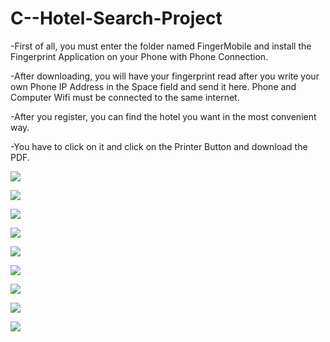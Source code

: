 # C--Hotel-Search-Project


-First of all, you must enter the folder named FingerMobile and install the Fingerprint Application on your Phone with Phone Connection.

-After downloading, you will have your fingerprint read after you write your own Phone IP Address in the Space field and send it here. Phone and Computer Wifi must be connected to the same internet.

-After you register, you can find the hotel you want in the most convenient way.

-You have to click on it and click on the Printer Button and download the PDF.


![](İmages/image.png)

![](İmages/image1.png)

![](İmages/image2.png)


![](İmages/image3.png)


![](İmages/image4ek.png)

![](İmages/image5.png)



![](İmages/image6.png)


![](İmages/image7.png)

![](İmages/image8.png)


